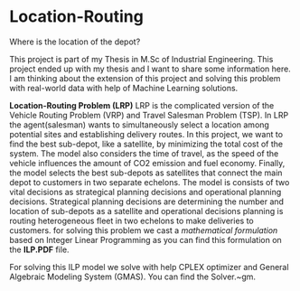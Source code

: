 # Location-Routing
Where is the location of the depot? 
 
This project is part of my Thesis in M.Sc of Industrial Engineering. This project ended up with my thesis and I want to share some information here. I am thinking about the extension of this project and solving this problem with real-world data with help of Machine Learning solutions. 

**Location-Routing Problem (LRP)**
LRP is the complicated version of the Vehicle Routing Problem (VRP) and Travel Salesman Problem (TSP). In LRP the agent(salesman) wants to simultaneously select a location among potential sites and establishing delivery routes. In this project, we want to find the best sub-depot, like a satellite, by minimizing the total cost of the system. The model also considers the time of travel, as the speed of the vehicle influences the amount of CO2 emission and fuel economy. Finally, the model selects the best sub-depots as satellites that connect the main depot to customers in two separate echelons. The model is consists of two vital decisions as strategical planning decisions and operational planning decisions. Strategical planning decisions are determining the number and location of sub-depots as a satellite
and operational decisions planning is routing heterogeneous fleet in two echelons to make deliveries to customers.
for solving this problem we cast a *mathematical formulation* based on Integer Linear Programming as you can find this formulation on the **ILP.PDF** file. 

For solving this ILP model we solve with help CPLEX optimizer and General Algebraic Modeling System (GMAS). You can find the Solver.~gm. 







